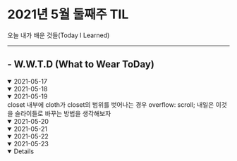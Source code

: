 # 2021년 5월 둘째주 TIL
오늘 내가 배운 것들(Today I Learned)

---------------------------------------
## - W.W.T.D (What to Wear ToDay)

<details open>
<summary>2021-05-17</summary>

</details>

<details open>
<summary>2021-05-18</summary>


</details>


<details open>
<summary>2021-05-19</summary>
closet 내부에 cloth가 closet의 범위를 벗어나는 경우 overflow: scroll;   
내일은 이것을 슬라이들로 바꾸는 방법을 생각해보자
</details>

<details open>
<summary>2021-05-20</summary>

</details>

<details open>
<summary>2021-05-21</summary>
</details>

<details open>
<summary>2021-05-22</summary>

</details>

<details open>
<summary>2021-05-23</summary>

</details>

<details open>
